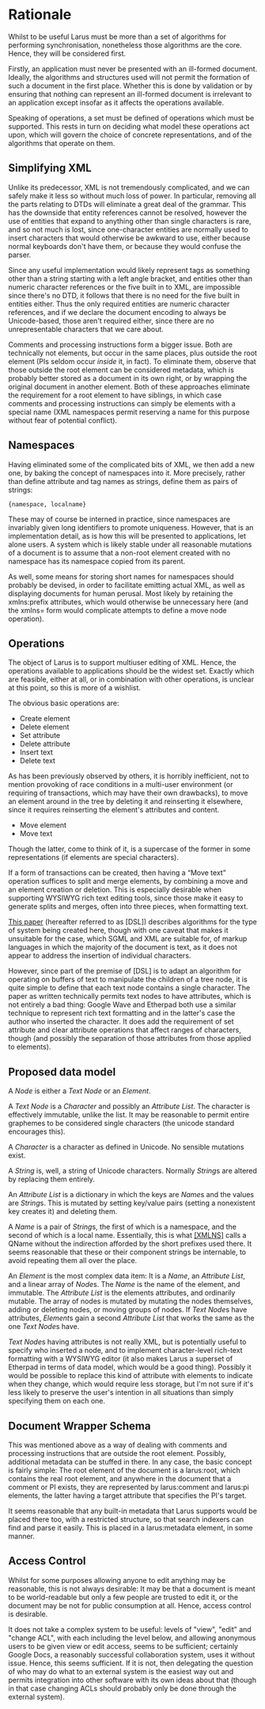 Rationale
============

Whilst to be useful Larus must be more than a set of algorithms for performing synchronisation, nonetheless those algorithms are the core. Hence, they will be considered first.

Firstly, an application must never be presented with an ill-formed document. Ideally, the algorithms and structures used will not permit the formation of such a document in the first place. Whether this is done by validation or by ensuring that nothing can represent an ill-formed document is irrelevant to an application except insofar as it affects the operations available.

Speaking of operations, a set must be defined of operations which must be supported. This rests in turn on deciding what model these operations act upon, which will govern the choice of concrete representations, and of the algorithms that operate on them.

Simplifying XML
---------------
Unlike its predecessor, XML is not tremendously complicated, and we can safely make it less so without much loss of power. In particular, removing all the parts relating to DTDs will eliminate a great deal of the grammar. This has the downside that entity references cannot be resolved, however the use of entities that expand to anything other than single characters is rare, and so not much is lost, since one-character entities are normally used to insert characters that would otherwise be awkward to use, either because normal keyboards don't have them, or because they would confuse the parser.

Since any useful implementation would likely represent tags as something other than a string starting with a left angle bracket, and entities other than numeric character references or the five built in to XML, are impossible since there's no DTD, it follows that there is no need for the five built in entities either. Thus the only required entities are numeric character references, and if we declare the document encoding to always be Unicode-based, those aren't required either, since there are no unrepresentable characters that we care about.

Comments and processing instructions form a bigger issue. Both are technically not elements, but occur in the same places, plus outside the root element (PIs seldom occur *inside* it, in fact). To eliminate them, observe that those outside the root element can be considered metadata, which is probably better stored as a document in its own right, or by wrapping the original document in another element. Both of these approaches eliminate the requirement for a root element to have siblings, in which case comments and processing instructions can simply be elements with a special name (XML namespaces permit reserving a name for this purpose without fear of potential conflict).

Namespaces
----------
Having eliminated some of the complicated bits of XML, we then add a new one, by baking the concept of namespaces into it. More precisely, rather than define attribute and tag names as strings, define them as pairs of strings:

    {namespace, localname}

These may of course be interned in practice, since namespaces are invariably given long identifiers to promote uniqueness. However, that is an implementation detail, as is how this will be presented to applications, let alone users. A system which is likely stable under all reasonable mutations of a document is to assume that a non-root element created with no namespace has its namespace copied from its parent.

As well, some means for storing short names for namespaces should probably be devised, in order to facilitate emitting actual XML, as well as displaying documents for human perusal. Most likely by retaining the xmlns:prefix attributes, which would otherwise be unnecessary here (and the xmlns= form would complicate attempts to define a move node operation).

Operations
----------
The object of Larus is to support multiuser editing of XML. Hence, the operations available to applications should be the widest set. Exactly which are feasible, either at all, or in combination with other operations, is unclear at this point, so this is more of a wishlist.

The obvious basic operations are:

* Create element
* Delete element
* Set attribute
* Delete attribute
* Insert text
* Delete text

As has been previously observed by others, it is horribly inefficient, not to mention provoking of race conditions in a multi-user environment (or requiring of transactions, which may have their own drawbacks), to move an element around in the tree by deleting it and reinserting it elsewhere, since it requires reinserting the element's attributes and content.

* Move element
* Move text

Though the latter, come to think of it, is a supercase of the former in some representations (if elements are special characters).

If a form of transactions can be created, then having a “Move text” operation suffices to split and merge elements, by combining a move and an element creation or deletion. This is especially desirable when supporting WYSIWYG rich text editing tools, since those make it easy to generate splits and merges, often into three pieces, when formatting text.

[This paper](http://citeseerx.ist.psu.edu/viewdoc/download?doi=10.1.1.100.74&rep=rep1&type=pdf) (hereafter referred to as [DSL]) describes algorithms for the type of system being created here, though with one caveat that makes it unsuitable for the case, which SGML and XML are suitable for, of markup languages in which the majority of the document is text, as it does not appear to address the insertion of individual characters. 

However, since part of the premise of [DSL] is to adapt an algorithm for operating on buffers of text to manipulate the children of a tree node, it is quite simple to define that each text node contains a single character. The paper as written technically permits text nodes to have attributes, which is not entirely a bad thing: Google Wave and Etherpad both use a similar technique to represent rich text formatting and in the latter's case the author who inserted the character. It does add the requirement of set attribute and clear attribute operations that affect ranges of characters, though (and possibly the separation of those attributes from those applied to elements).

Proposed data model
-------------------
A *Node* is either a *Text Node* or an *Element*.

A *Text Node* is a *Character* and possibly an *Attribute List*. The character is effectively immutable, unlike the list. It may be reasonable to permit entire graphemes to be considered single characters (the unicode standard encourages this).

A *Character* is a character as defined in Unicode. No sensible mutations exist.

A *String* is, well, a string of Unicode characters. Normally *String*s are altered by replacing them entirely.

An *Attribute List* is a dictionary in which the keys are *Name*s and the values are *String*s. This is mutated by setting key/value pairs (setting a nonexistent key creates it) and deleting them.

A *Name* is a pair of *String*s, the first of which is a namespace, and the second of which is a local name. Essentially, this is what [[XMLNS]](http://www.w3.org/TR/xml-names/) calls a QName without the indirection afforded by the short prefixes used there. It seems reasonable that these or their component strings be internable, to avoid repeating them all over the place.

An *Element* is the most complex data item: It is a *Name*, an *Attribute List*, and a linear array of *Node*s. The *Name* is the name of the element, and immutable. The *Attribute List* is the elements attributes, and ordinarily mutable. The array of nodes is mutated by mutating the nodes themselves, adding or deleting nodes, or moving groups of nodes. If *Text Node*s have attributes, *Element*s gain a second *Attribute List* that works the same as the one *Text Node*s have.

*Text Node*s having attributes is not really XML, but is potentially useful to specify who inserted a node, and to implement character-level rich-text formatting with a WYSIWYG editor (it also makes Larus a superset of Etherpad in terms of data model, which would be a good thing). Possibly it would be possible to replace this kind of attribute with elements to indicate when they change, which would require less storage, but I'm not sure if it's less likely to preserve the user's intention in all situations than simply specifying them on each one.

Document Wrapper Schema
-----------------------
This was mentioned above as a way of dealing with comments and processing instructions that are outside the root element. Possibly, additional metadata can be stuffed in there. In any case, the basic concept is fairly simple: The root element of the document is a larus:root, which contains the real root element, and anywhere in the document that a comment or PI exists, they are represented by larus:comment and larus:pi elements, the latter having a target attribute that specifies the PI's target.

It seems reasonable that any built-in metadata that Larus supports would be placed there too, with a restricted structure, so that search indexers can find and parse it easily. This is placed in a larus:metadata element, in some manner.

Access Control
--------------
Whilst for some purposes allowing anyone to edit anything may be reasonable, this is not always desirable: It may be that a document is meant to be world-readable but only a few people are trusted to edit it, or the document may be not for public consumption at all. Hence, access control is desirable.

It does not take a complex system to be useful: levels of "view", "edit" and "change ACL", with each including the level below, and allowing anonymous users to be given view or edit access, seems to be sufficient; certainly Google Docs, a reasonably successful collaboration system, uses it without issue. Hence, this seems sufficient. If it is not, then delegating the question of who may do what to an external system is the easiest way out and permits integration into other software with its own ideas about that (though in that case changing ACLs should probably only be done through the external system).
